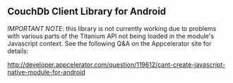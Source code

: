 CouchDb Client Library for Android
----------------------------------

*IMPORTANT NOTE*: this library is not currently working due to problems with
various parts of the Titanium API not being loaded in the module's Javascript
context.  See the following Q&A on the Appcelerator site for details:

http://developer.appcelerator.com/question/119612/cant-create-javascript-native-module-for-android
